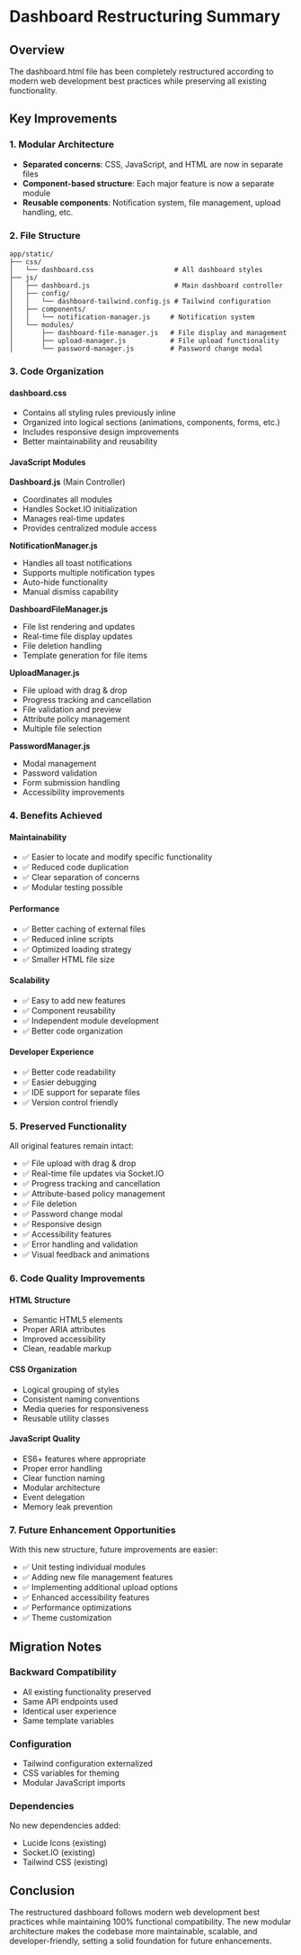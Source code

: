 # Dashboard Restructuring Summary

## Overview
The dashboard.html file has been completely restructured according to modern web development best practices while preserving all existing functionality.

## Key Improvements

### 1. **Modular Architecture**
- **Separated concerns**: CSS, JavaScript, and HTML are now in separate files
- **Component-based structure**: Each major feature is now a separate module
- **Reusable components**: Notification system, file management, upload handling, etc.

### 2. **File Structure**
```
app/static/
├── css/
│   └── dashboard.css                    # All dashboard styles
├── js/
│   ├── dashboard.js                     # Main dashboard controller
│   ├── config/
│   │   └── dashboard-tailwind.config.js # Tailwind configuration
│   ├── components/
│   │   └── notification-manager.js     # Notification system
│   └── modules/
│       ├── dashboard-file-manager.js   # File display and management
│       ├── upload-manager.js           # File upload functionality
│       └── password-manager.js         # Password change modal
```

### 3. **Code Organization**

#### **dashboard.css**
- Contains all styling rules previously inline
- Organized into logical sections (animations, components, forms, etc.)
- Includes responsive design improvements
- Better maintainability and reusability

#### **JavaScript Modules**

**Dashboard.js** (Main Controller)
- Coordinates all modules
- Handles Socket.IO initialization
- Manages real-time updates
- Provides centralized module access

**NotificationManager.js**
- Handles all toast notifications
- Supports multiple notification types
- Auto-hide functionality
- Manual dismiss capability

**DashboardFileManager.js**
- File list rendering and updates
- Real-time file display updates
- File deletion handling
- Template generation for file items

**UploadManager.js**
- File upload with drag & drop
- Progress tracking and cancellation
- File validation and preview
- Attribute policy management
- Multiple file selection

**PasswordManager.js**
- Modal management
- Password validation
- Form submission handling
- Accessibility improvements

### 4. **Benefits Achieved**

#### **Maintainability**
- ✅ Easier to locate and modify specific functionality
- ✅ Reduced code duplication
- ✅ Clear separation of concerns
- ✅ Modular testing possible

#### **Performance**
- ✅ Better caching of external files
- ✅ Reduced inline scripts
- ✅ Optimized loading strategy
- ✅ Smaller HTML file size

#### **Scalability**
- ✅ Easy to add new features
- ✅ Component reusability
- ✅ Independent module development
- ✅ Better code organization

#### **Developer Experience**
- ✅ Better code readability
- ✅ Easier debugging
- ✅ IDE support for separate files
- ✅ Version control friendly

### 5. **Preserved Functionality**
All original features remain intact:
- ✅ File upload with drag & drop
- ✅ Real-time file updates via Socket.IO
- ✅ Progress tracking and cancellation
- ✅ Attribute-based policy management
- ✅ File deletion
- ✅ Password change modal
- ✅ Responsive design
- ✅ Accessibility features
- ✅ Error handling and validation
- ✅ Visual feedback and animations

### 6. **Code Quality Improvements**

#### **HTML Structure**
- Semantic HTML5 elements
- Proper ARIA attributes
- Improved accessibility
- Clean, readable markup

#### **CSS Organization**
- Logical grouping of styles
- Consistent naming conventions
- Media queries for responsiveness
- Reusable utility classes

#### **JavaScript Quality**
- ES6+ features where appropriate
- Proper error handling
- Clear function naming
- Modular architecture
- Event delegation
- Memory leak prevention

### 7. **Future Enhancement Opportunities**

With this new structure, future improvements are easier:
- ✅ Unit testing individual modules
- ✅ Adding new file management features
- ✅ Implementing additional upload options
- ✅ Enhanced accessibility features
- ✅ Performance optimizations
- ✅ Theme customization

## Migration Notes

### **Backward Compatibility**
- All existing functionality preserved
- Same API endpoints used
- Identical user experience
- Same template variables

### **Configuration**
- Tailwind configuration externalized
- CSS variables for theming
- Modular JavaScript imports

### **Dependencies**
No new dependencies added:
- Lucide Icons (existing)
- Socket.IO (existing)
- Tailwind CSS (existing)

## Conclusion

The restructured dashboard follows modern web development best practices while maintaining 100% functional compatibility. The new modular architecture makes the codebase more maintainable, scalable, and developer-friendly, setting a solid foundation for future enhancements.
